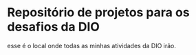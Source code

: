 <h1> Repositório de projetos para os desafios da DIO </h1>

esse é o local onde todas as minhas atividades da DIO irão.


